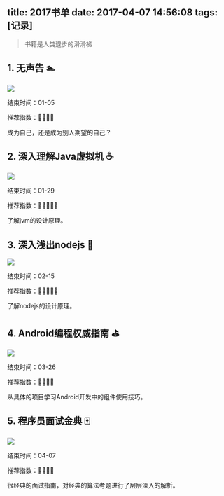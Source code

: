 title: 2017书单
date: 2017-04-07 14:56:08
tags: [记录]
---

> 书籍是人类退步的滑滑梯


<!--more-->

## 1. 无声告 🏊

![](https://images-cn.ssl-images-amazon.com/images/I/51IhLqZfCML._SY346_.jpg)

结束时间：01-05

推荐指数：🌟🌟🌟🌟

成为自己，还是成为别人期望的自己？

## 2. 深入理解Java虚拟机 ☕️

![](https://images-cn.ssl-images-amazon.com/images/I/5187D1yRGYL._SY346_.jpg)

结束时间：01-29 

推荐指数：🌟🌟🌟🌟🌟

了解jvm的设计原理。

## 3. 深入浅出nodejs 🚀

![](https://images-cn.ssl-images-amazon.com/images/I/410MzJTNnQL.jpg)

结束时间：02-15

推荐指数：🌟🌟🌟🌟🌟

了解nodejs的设计原理。

## 4. Android编程权威指南 ⛳

![](https://images-cn.ssl-images-amazon.com/images/I/51qRgj3a3HL._SX260_.jpg)

结束时间：03-26

推荐指数：🌟🌟🌟🌟

从具体的项目学习Android开发中的组件使用技巧。

## 5. 程序员面试金典 🀄️

![](https://images-cn.ssl-images-amazon.com/images/I/51JAeNnnosL.jpg)

结束时间：04-07

推荐指数：🌟🌟🌟🌟

很经典的面试指南，对经典的算法考题进行了层层深入的解析。

